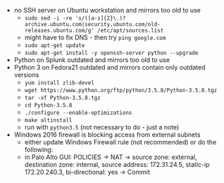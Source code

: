 - no SSH server on Ubuntu workstation and mirrors too old to use
  - `sudo sed -i -re 's/([a-z]{2}\.)?archive.ubuntu.com|security.ubuntu.com/old-releases.ubuntu.com/g' /etc/apt/sources.list`
  - might have to fix DNS - then try `ping google.com`
  - `sudo apt-get update`
  - `sudo apt-get install -y openssh-server python --upgrade`
- Python on Splunk outdated and mirrors too old to use
- Python 3 on Fedora21 outdated and mirrors contain only outdated versions
  - `yum install zlib-devel`
  - `wget https://www.python.org/ftp/python/3.5.8/Python-3.5.8.tgz`
  - `tar -xf Python-3.5.8.tgz`
  - `cd Python-3.5.8`
  - `./configure --enable-optimizations`
  - `make altinstall`
  - run with `python3.5` (not necessary to do - just a note)
- Windows 2016 firewall is blocking access from external subnets
  - either update Windows Firewall rule (not recommended) or do the following:
  - in Palo Alto GUI: POLICIES -> NAT -> source zone: external, destination zone: internal, source address: 172.31.24.5, static-ip 172.20.240.3, bi-directional: yes -> Commit
